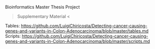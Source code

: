 Bioinformatics Master Thesis Project
> Supplementary Material <

Tables: https://github.com/LuigiChiricosta/Detecting-cancer-causing-genes-and-variants-in-Colon-Adenocarcinoma/blob/master/tables.md
Scripts: https://github.com/LuigiChiricosta/Detecting-cancer-causing-genes-and-variants-in-Colon-Adenocarcinoma/blob/master/scripts.md
